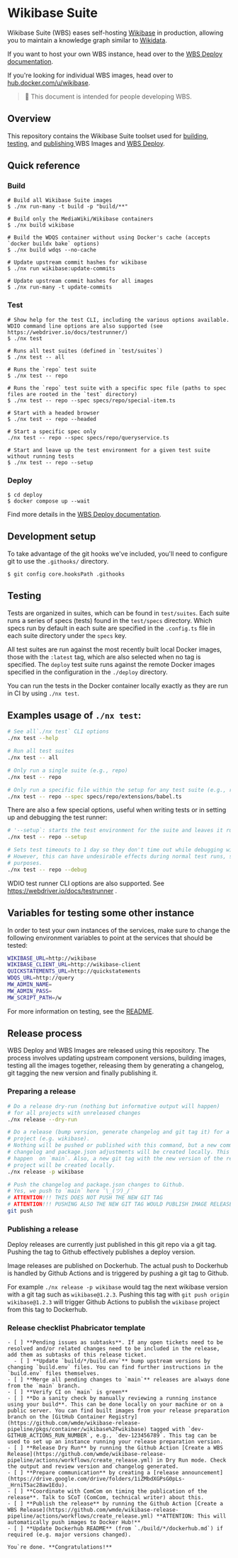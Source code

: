 # Wikibase Suite

Wikibase Suite (WBS) eases self-hosting [Wikibase](https://wikiba.se) in production, allowing you to maintain a knowledge graph similar to [Wikidata](https://www.wikidata.org/wiki/Wikidata:Main_Page).

If you want to host your own WBS instance, head over to the [WBS Deploy documentation](./deploy/README.md).

If you're looking for individual WBS images, head over to [hub.docker.com/u/wikibase](https://hub.docker.com/u/wikibase).

> 🔧 This document is intended for people developing WBS.

## Overview

This repository contains the Wikibase Suite toolset used for [building](./build), [testing](./test), and [publishing ](.github/workflows) WBS Images and [WBS Deploy](./deploy).

## Quick reference

### Build

```
# Build all Wikibase Suite images
$ ./nx run-many -t build -p "build/**"

# Build only the MediaWiki/Wikibase containers
$ ./nx build wikibase

# Build the WDQS container without using Docker's cache (accepts `docker buildx bake` options)
$ ./nx build wdqs --no-cache

# Update upstream commit hashes for wikibase
$ ./nx run wikibase:update-commits

# Update upstream commit hashes for all images
$ ./nx run-many -t update-commits
```

### Test

```
# Show help for the test CLI, including the various options available. WDIO command line options are also supported (see https://webdriver.io/docs/testrunner/)
$ ./nx test

# Runs all test suites (defined in `test/suites`)
$ ./nx test -- all

# Runs the `repo` test suite
$ ./nx test -- repo

# Runs the `repo` test suite with a specific spec file (paths to spec files are rooted in the `test` directory)
$ ./nx test -- repo --spec specs/repo/special-item.ts

# Start with a headed browser
$ ./nx test -- repo --headed

# Start a specific spec only
./nx test -- repo --spec specs/repo/queryservice.ts

# Start and leave up the test environment for a given test suite without running tests
$ ./nx test -- repo --setup
```

### Deploy

```
$ cd deploy
$ docker compose up --wait
```

Find more details in the [WBS Deploy documentation](./deploy/README.md).

## Development setup

To take advantage of the git hooks we've included, you'll need to configure git to use the `.githooks/` directory.

```
$ git config core.hooksPath .githooks
```

## Testing

Tests are organized in suites, which can be found in `test/suites`. Each suite runs a series of specs (tests) found in the `test/specs` directory. Which specs run by default in each suite are specified in the `.config.ts` file in each suite directory under the `specs` key.

All test suites are run against the most recently built local Docker images, those with the `:latest` tag, which are also selected when no tag is specified. The `deploy` test suite runs against the remote Docker images specified in the configuration in the `./deploy` directory.

You can run the tests in the Docker container locally exactly as they are run in CI by using `./nx test`.

## Examples usage of `./nx test`:

```bash
# See all`./nx test` CLI options
./nx test --help

# Run all test suites
./nx test -- all

# Only run a single suite (e.g., repo)
./nx test -- repo

# Only run a specific file within the setup for any test suite (e.g., repo and the Babel extension)
./nx test -- repo --spec specs/repo/extensions/babel.ts
```

There are also a few special options, useful when writing tests or in setting up and debugging the test runner:

```bash
# '--setup`: starts the test environment for the suite and leaves it running, but does not run any specs
./nx test -- repo --setup

# Sets test timeouts to 1 day so they don't time out while debugging with `await browser.debug()` calls
# However, this can have undesirable effects during normal test runs, so only use for actual debugging
# purposes.
./nx test -- repo --debug
```

WDIO test runner CLI options are also supported. See https://webdriver.io/docs/testrunner .

## Variables for testing some other instance

In order to test your own instances of the services, make sure to change the following environment variables to point at the services that should be tested:

```bash
WIKIBASE_URL=http://wikibase
WIKIBASE_CLIENT_URL=http://wikibase-client
QUICKSTATEMENTS_URL=http://quickstatements
WDQS_URL=http://query
MW_ADMIN_NAME=
MW_ADMIN_PASS=
MW_SCRIPT_PATH=/w
```

For more information on testing, see the [README](./test/README.md).

## Release process

WBS Deploy and WBS Images are released using this repository. The process involves updating upstream component versions, building images, testing all the images together, releasing them by generating a changelog, git tagging the new version and finally publishing it.

### Preparing a release

```bash
# Do a release dry-run (nothing but informative output will happen)
# for all projects with unreleased changes
./nx release --dry-run

# Do a release (bump version, generate changelog and git tag it) for a single
# project (e.g. wikibase).
# Nothing will be pushed or published with this command, but a new commit with
# changelog and package.json adjustments will be created locally. This should
# happen  on `main`. Also, a new git tag with the new version of the released
# project will be created locally.
./nx release -p wikibase

# Push the changelog and package.json changes to Github.
# Yes, we push to `main` here ¯\_(ツ)_/¯
# ATTENTION!!! THIS DOES NOT PUSH THE NEW GIT TAG
# ATTENTION!!! PUSHING ALSO THE NEW GIT TAG WOULD PUBLISH IMAGE RELEASES TO DOCKERHUB
git push
```

### Publishing a release

Deploy releases are currently just published in this git repo via a git tag. Pushing the tag to Github effectively publishes a deploy version.

Image releases are published on Dockerhub. The actual push to Dockerhub is handled by Github Actions and is triggered by pushing a git tag to Github.

For example `./nx release -p wikibase` would tag the next wikibase version with a git tag such as `wikibase@1.2.3`. Pushing this tag with `git push origin wikibase@1.2.3` will trigger Github Actions to publish the `wikibase` project from this tag to Dockerhub.

### Release checklist Phabricator template

```
- [ ] **Pending issues as subtasks**. If any open tickets need to be resolved and/or related changes need to be included in the release, add them as subtasks of this release ticket.
  - [ ] **Update `build/*/build.env`** bump upstream versions by changing `build.env` files. You can find further instructions in the `build.env` files themselves.
- [ ] **Merge all pending changes to `main`** releases are always done from the `main` branch.
- [ ] **Verify CI on `main` is green**
- [ ] **Do a sanity check by manually reviewing a running instance using your build**. This can be done locally on your machine or on a public server. You can find built images from your release preparation branch on the [GitHub Container Registry](https://github.com/wmde/wikibase-release-pipeline/pkgs/container/wikibase%2Fwikibase) tagged with `dev-GITHUB_ACTIONS_RUN_NUMBER`, e.g., `dev-123456789`. This tag can be used to set up an instance running your release preparation version.
- [ ] **Release Dry Run** by running the Github Action [Create a WBS Release](https://github.com/wmde/wikibase-release-pipeline/actions/workflows/create_release.yml) in Dry Run mode. Check the output and review version and changelog generated.
- [ ] **Prepare communication** by creating a [release announcement](https://drive.google.com/drive/folders/1iZMbdXGPsG0pLs-_HrniT5ac28aw1Edu).
- [ ] **Coordinate with ComCom on timing the publication of the release**. Talk to SCoT (ComCom, technical writer) about this.
- [ ] **Publish the release** by running the Github Action [Create a WBS Release](https://github.com/wmde/wikibase-release-pipeline/actions/workflows/create_release.yml) **ATTENTION: This will automatically push images to Docker Hub!**
- [ ] **Update Dockerhub README** (from `./build/*/dockerhub.md`) if required (e.g. major versions changed).

You`re done. **Congratulations!**
```
